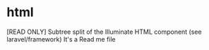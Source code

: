# html
[READ ONLY] Subtree split of the Illuminate HTML component (see laravel/framework)
It's a Read me file

